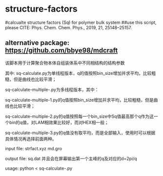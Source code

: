 # structure-factors
#calcualte structure factors (Sq) for polymer bulk system
##use this script, please CITE: Phys. Chem. Chem. Phys., 2019, 21, 25148–25157. 
## alternative package: https://github.com/bbye98/mdcraft

该脚本用于计算聚合物本体自组装体系中不同相结构的结构参数

其中:
sq-calculate.py为单线程版本，q的值按照bin_size增加并求平均，比较粗糙，但是曲线也比较平滑；

sq-calculate-multiple-.py为多线程版本，其中：

sq-calculate-multiple-1.py的q值按照bin_size增加并求平均，比较粗糙，但是曲线也比较平滑；

sq-calculate-multiple-2.py的q值按照每一个bin_size中Sq值最高那个q作为这一个bin的q值，对LAM相效果比较好，而对HEX相一般；

sq-calculate-multiple-3.py的q值没有取平均，而是全部输入，使用时可以根据具体情况再选择前面两种。

input file:
    strfact.xyz
    md.gro
    
output file:
    sq.dat
    并且会在屏幕输出第一个主峰的q及对应的d=2pi/q
    
usage:
    python < sq-calculate-.py
    
